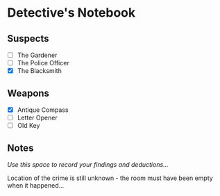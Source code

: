 # Detective's Notebook

## Suspects
- [ ] The Gardener
- [ ] The Police Officer
- [x] The Blacksmith

## Weapons
- [x] Antique Compass
- [ ] Letter Opener
- [ ] Old Key

## Notes
*Use this space to record your findings and deductions...*

Location of the crime is still unknown - the room must have been empty when it happened...
